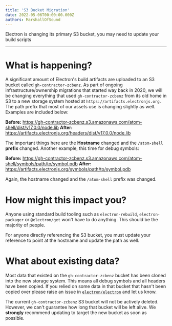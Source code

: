 ```yaml
---
title: 'S3 Bucket Migration'
date: 2022-05-06T00:00:00.000Z
authors: MarshallOfSound
---
```


Electron is changing its primary S3 bucket, you may need to update your build scripts

---

# What is happening?

A significant amount of Electron's build artifacts are uploaded to an S3 bucket called `gh-contractor-zcbenz`. As part of ongoing infrastructure/ownership migrations that started way back in 2020, we will be changing everything that used `gh-contractor-zcbenz` from its old home in S3 to a new storage system hosted at `https://artifacts.electronjs.org`. The path prefix that most of our assets use is changing slightly as well. Examples are included below:

**Before:** https://gh-contractor-zcbenz.s3.amazonaws.com/atom-shell/dist/v17.0.0/node.lib
**After:** https://artifacts.electronjs.org/headers/dist/v17.0.0/node.lib

The important things here are the **Hostname** changed and the `/atom-shell` **prefix** changed. Another example, this time for debug symbols:

**Before:** https://gh-contractor-zcbenz.s3.amazonaws.com/atom-shell/symbols/path/to/symbol.pdb
**After:** https://artifacts.electronjs.org/symbols/path/to/symbol.pdb

Again, the hostname changed and the `/atom-shell` prefix was changed.

# How might this impact you?

Anyone using standard build tooling such as `electron-rebuild`, `electron-packager` or `@electron/get` won't have to do anything. This should be the majority of people.

For anyone directly referencing the S3 bucket, you must update your reference to point at the hostname and update the path as well.

# What about existing data?

Most data that existed on the `gh-contractor-zcbenz` bucket has been cloned into the new storage system. This means all debug symbols and all headers have been copied. If you relied on some data in that bucket that hasn't been copied over please raise an issue in [`electron/electron`](https://github.com/electron/electron) and let us know.

The current `gh-contractor-zcbenz` S3 bucket will not be actively deleted. However, we can't guarantee how long that bucket will be left alive. We **strongly** recommend updating to target the new bucket as soon as possible.
